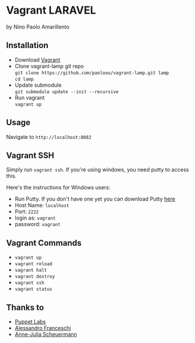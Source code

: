 Vagrant LARAVEL
===============
by Nino Paolo Amarillento


Installation
------------
- Download [Vagrant](http://downloads.vagrantup.com/)
- Clone vagrant-lamp git repo   
  `git clone https://github.com/paolooo/vagrant-lamp.git lamp`  
  `cd lamp`
- Update submodule    
   `git submodule update --init --recursive`
- Run vagrant   
   `vagrant up`


Usage
-----
Navigate to `http://localhost:8082`


Vagrant SSH 
-----------
Simply run `vagrant ssh`. If you're using windows, you need putty to access this.

Here's the instructions for Windows users:

* Run Putty. If you don't have one yet you can download Putty [here](http://www.chiark.greenend.org.uk/~sgtatham/putty/download.html)
* Host Name: `localhost`
* Port: `2222`
* login as: `vagrant`
* password: `vagrant`


Vagrant Commands
----------------
* `vagrant up`
* `vagrant reload`
* `vagrant halt`
* `vagrant destroy`
* `vagrant ssh`
* `vagrant status`


Thanks to
---------
* [Puppet Labs](https://github.com/puppetlabs/)
* [Alessandro Franceschi](https://github.com/example42)
* [Anne-Julia Scheuermann](https://github.com/dazz)
